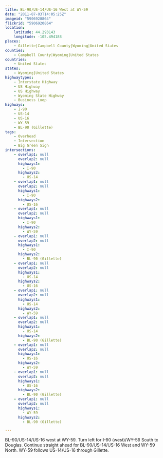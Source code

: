 ```yaml
---
title: BL-90/US-14/US-16 West at WY-59
date: "2011-07-03T14:05:25Z"
imageid: "5906920864"
flickrid: "5906920864"
location:
    latitude: 44.293143
    longitude: -105.494188
places:
    - Gillette|Campbell County|Wyoming|United States
counties:
    - Campbell County|Wyoming|United States
countries:
    - United States
states:
    - Wyoming|United States
highwaytypes:
    - Interstate Highway
    - US Highway
    - US Highway
    - Wyoming State Highway
    - Business Loop
highways:
    - I-90
    - US-14
    - US-16
    - WY-59
    - BL-90 (Gillette)
tags:
    - Overhead
    - Intersection
    - Big Green Sign
intersections:
    - overlap1: null
      overlap2: null
      highways1:
        - I-90
      highways2:
        - US-14
    - overlap1: null
      overlap2: null
      highways1:
        - I-90
      highways2:
        - US-16
    - overlap1: null
      overlap2: null
      highways1:
        - I-90
      highways2:
        - WY-59
    - overlap1: null
      overlap2: null
      highways1:
        - I-90
      highways2:
        - BL-90 (Gillette)
    - overlap1: null
      overlap2: null
      highways1:
        - US-14
      highways2:
        - US-16
    - overlap1: null
      overlap2: null
      highways1:
        - US-14
      highways2:
        - WY-59
    - overlap1: null
      overlap2: null
      highways1:
        - US-14
      highways2:
        - BL-90 (Gillette)
    - overlap1: null
      overlap2: null
      highways1:
        - US-16
      highways2:
        - WY-59
    - overlap1: null
      overlap2: null
      highways1:
        - US-16
      highways2:
        - BL-90 (Gillette)
    - overlap1: null
      overlap2: null
      highways1:
        - WY-59
      highways2:
        - BL-90 (Gillette)

---
```

BL-90/US-14/US-16 west at WY-59.  Turn left for I-90 (west)/WY-59 South to Douglas.  Continue straight ahead for BL-90/US-14/US-16 West and WY-59 North.  WY-59 follows US-14/US-16 through Gillette.